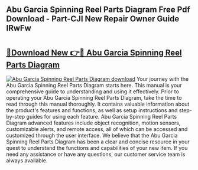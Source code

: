 ## Abu Garcia Spinning Reel Parts Diagram Free Pdf Download - Part-CJI New Repair Owner Guide IRwFw

# <h2><a href="http://dfrllix.blite.top/?on=Abu+Garcia+Spinning+Reel+Parts+Diagram">🔗Download New 👉🔴 Abu Garcia Spinning Reel Parts Diagram</a></h2>

[![Abu Garcia Spinning Reel Parts Diagram download](https://i.imgur.com/lujVjoI.png)](http://dfrllix.blite.top/?on=Abu+Garcia+Spinning+Reel+Parts+Diagram)
Your journey with the Abu Garcia Spinning Reel Parts Diagram starts here. This manual is your comprehensive guide to understanding and using it effectively. Prior to operating your Abu Garcia Spinning Reel Parts Diagram, take the time to read through this manual thoroughly. It contains valuable information about the product's features and functions, as well as setup instructions and step-by-step guides for using each feature. Abu Garcia Spinning Reel Parts Diagram advanced features include object recognition, motion sensors, customizable alerts, and remote access, all of which can be accessed and customized through the user interface. We believe that the Abu Garcia Spinning Reel Parts Diagram has been a clear and concise resource in your quest to understand the functions and capabilities of your new item. If you need any assistance or have any questions, our customer service team is always available.
